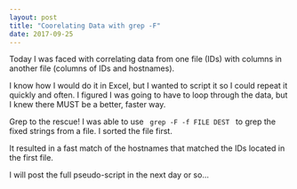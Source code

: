 ```yaml
---
layout: post
title: "Coorelating Data with grep -F"
date: 2017-09-25
---
```


Today I was faced with correlating data from one file (IDs) with columns in another file (columns of IDs and hostnames).
</p>
I know how I would do it in Excel, but I wanted to script it so I could repeat it quickly and often. 
I figured I was going to have to loop through the data, but I knew there MUST be a better, faster way.
</p>
Grep to the rescue! I was able to use <code> grep -F -f FILE DEST </code> to grep the fixed strings from a file. I sorted the file first.
</p>
It resulted in a fast match of the hostnames that matched the IDs located in the first file.  

I will post the full pseudo-script in the next day or so...
